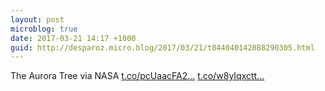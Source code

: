 ```yaml
---
layout: post
microblog: true
date: 2017-03-21 14:17 +1000
guid: http://desparoz.micro.blog/2017/03/21/t844040142088290305.html
---
```

The Aurora Tree  via NASA [t.co/pcUaacFA2...](https://t.co/pcUaacFA2O) [t.co/w8yIqxctt...](https://t.co/w8yIqxctt2)
